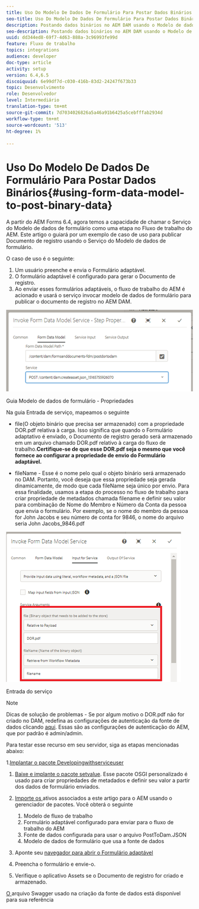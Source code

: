 ```yaml
---
title: Uso Do Modelo De Dados De Formulário Para Postar Dados Binários
seo-title: Uso Do Modelo De Dados De Formulário Para Postar Dados Binários
description: Postando dados binários no AEM DAM usando o Modelo de dados de formulário
seo-description: Postando dados binários no AEM DAM usando o Modelo de dados de formulário
uuid: dd344ed8-69f7-4d63-888a-3c96993fe99d
feature: Fluxo de trabalho
topics: integrations
audience: developer
doc-type: article
activity: setup
version: 6.4,6.5
discoiquuid: 6e99df7d-c030-416b-83d2-24247f673b33
topic: Desenvolvimento
role: Desenvolvedor
level: Intermediário
translation-type: tm+mt
source-git-commit: 7d7034026826a5a46a91b6425a5cebfffab2934d
workflow-type: tm+mt
source-wordcount: '513'
ht-degree: 1%

---
```



# Uso Do Modelo De Dados De Formulário Para Postar Dados Binários{#using-form-data-model-to-post-binary-data}

A partir do AEM Forms 6.4, agora temos a capacidade de chamar o Serviço do Modelo de dados de formulário como uma etapa no Fluxo de trabalho do AEM. Este artigo o guiará por um exemplo de caso de uso para publicar Documento de registro usando o Serviço do Modelo de dados de formulário.

O caso de uso é o seguinte:

1. Um usuário preenche e envia o Formulário adaptável.
1. O formulário adaptável é configurado para gerar o Documento de registro.
1. Ao enviar esses formulários adaptáveis, o fluxo de trabalho do AEM é acionado e usará o serviço invocar modelo de dados de formulário para publicar o documento de registro no AEM DAM.

![posttodam](assets/posttodamshot1.png)

Guia Modelo de dados de formulário - Propriedades

Na guia Entrada de serviço, mapeamos o seguinte

* file(O objeto binário que precisa ser armazenado) com a propriedade DOR.pdf relativa à carga. Isso significa que quando o Formulário adaptativo é enviado, o Documento de registro gerado será armazenado em um arquivo chamado DOR.pdf relativo à carga do fluxo de trabalho.**Certifique-se de que esse DOR.pdf seja o mesmo que você fornece ao configurar a propriedade de envio do Formulário adaptável.**

* fileName - Esse é o nome pelo qual o objeto binário será armazenado no DAM. Portanto, você deseja que essa propriedade seja gerada dinamicamente, de modo que cada fileName seja único por envio. Para essa finalidade, usamos a etapa do processo no fluxo de trabalho para criar propriedade de metadados chamada filename e definir seu valor para combinação de Nome do Membro e Número da Conta da pessoa que envia o formulário. Por exemplo, se o nome do membro da pessoa for John Jacobs e seu número de conta for 9846, o nome do arquivo seria John Jacobs_9846.pdf

![fdmserviceinput](assets/fdminputservice.png)

Entrada do serviço

>[!NOTE]
>
>Dicas de solução de problemas - Se por algum motivo o DOR.pdf não for criado no DAM, redefina as configurações de autenticação da fonte de dados clicando [aqui](http://localhost:4502/mnt/overlay/fd/fdm/gui/components/admin/fdmcloudservice/properties.html?item=%2Fconf%2Fglobal%2Fsettings%2Fcloudconfigs%2Ffdm%2Fpostdortodam). Essas são as configurações de autenticação do AEM, que por padrão é admin/admin.

Para testar esse recurso em seu servidor, siga as etapas mencionadas abaixo:

1.[Implantar o pacote Developingwithserviceuser](/help/forms/assets/common-osgi-bundles/DevelopingWithServiceUser.jar)

1. [Baixe e implante o pacote setvalue](/help/forms/assets/common-osgi-bundles/SetValueApp.core-1.0-SNAPSHOT.jar). Esse pacote OSGI personalizado é usado para criar propriedades de metadados e definir seu valor a partir dos dados de formulário enviados.

1. [Importe os ](assets/postdortodam.zip) ativos associados a este artigo para o AEM usando o gerenciador de pacotes. Você obterá o seguinte

   1. Modelo de fluxo de trabalho
   1. Formulário adaptável configurado para enviar para o fluxo de trabalho do AEM
   1. Fonte de dados configurada para usar o arquivo PostToDam.JSON
   1. Modelo de dados de formulário que usa a fonte de dados

1. Aponte seu [navegador para abrir o Formulário adaptável](http://localhost:4502/content/dam/formsanddocuments/helpx/timeoffrequestform/jcr:content?wcmmode=disabled)
1. Preencha o formulário e envie-o.
1. Verifique o aplicativo Assets se o Documento de registro for criado e armazenado.


[O ](http://localhost:4502/conf/global/settings/cloudconfigs/fdm/postdortodam/jcr:content/swaggerFile) arquivo Swagger usado na criação da fonte de dados está disponível para sua referência
